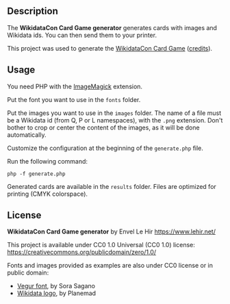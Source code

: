 ## Description

The **WikidataCon Card Game generator** generates cards with images and Wikidata ids. You can then send them to your printer.

This project was used to generate the [WikidataCon Card Game](https://www.lehir.net/the-wikidatacon-card-game/) ([credits](https://www.wikidata.org/wiki/User:Envlh/WikidataCon_Card_Game)).

## Usage

You need PHP with the [ImageMagick](https://www.php.net/manual/en/book.imagick.php) extension.

Put the font you want to use in the `fonts` folder.

Put the images you want to use in the `images` folder. The name of a file must be a Wikidata id (from Q, P or L namespaces), with the `.png` extension. Don't bother to crop or center the content of the images, as it will be done automatically.

Customize the configuration at the beginning of the `generate.php` file.

Run the following command:

    php -f generate.php

Generated cards are available in the `results` folder. Files are optimized for printing (CMYK colorspace).

## License

**WikidataCon Card Game generator** by Envel Le Hir <https://www.lehir.net/>

This project is available under CC0 1.0 Universal (CC0 1.0) license:
<https://creativecommons.org/publicdomain/zero/1.0/>

Fonts and images provided as examples are also under CC0 license or in public domain:
* [Vegur font](http://dotcolon.net/font/vegur/), by Sora Sagano
* [Wikidata logo](https://commons.wikimedia.org/wiki/File:Wikidata-logo.svg), by Planemad
